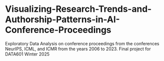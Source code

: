 # Visualizing-Research-Trends-and-Authorship-Patterns-in-AI-Conference-Proceedings
Exploratory Data Analysis on conference proceedings from the conferences NeurIPS, ICML, and ICMR from the years 2006 to 2023. Final project for DATA601 Winter 2025
